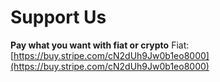 # Support Us
**Pay what you want with fiat or crypto**
Fiat: [https://buy.stripe.com/cN2dUh9Jw0b1eo8000](https://buy.stripe.com/cN2dUh9Jw0b1eo8000)
